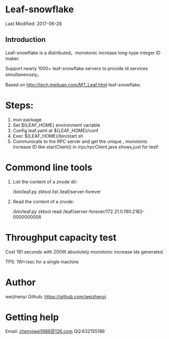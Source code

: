 Leaf-snowflake
=============

Last Modified: 2017-06-28
    
## Introduction

Leaf-snowflake is a distributed，monotonic increase long-type integer ID maker.

Support nearly 1000+ leaf-snowflake servers to provide id services simultaneously。

Based on <http://tech.meituan.com/MT_Leaf.html> leaf-snowflake.

Steps:
============
1. mvn package
2. Set ${LEAF_HOME} environment variable
3. Config leaf.yaml at ${LEAF_HOME}/conf
4. Exec ${LEAF_HOME}/bin/start.sh
5. Communicate to the RPC server and get the unique , monotonic increase ID like startClient() in /rpc/rpcClient.java shows,just for test!

Commond line tools
============
1. List the content of a znode dir:

   /bin/leaf.py zktool list /leaf/server-forever

2. Read the content of a znode:

   /bin/leaf.py zktool read /leaf/server-forever/172.21.0.190:2182-0000000008


Throughput capacity test
============

Cost 191 seconds with 200W absolutely  monotonic increase Ids generated.

TPS: 1W+/sec for a single machine


# Author
weizhenyi
Github: https://github.com/weizhenyi



# Getting help
Email: zhenyiwei1986@126.com
QQ:632155186